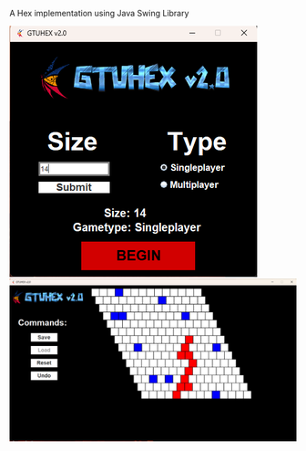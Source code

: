 A Hex implementation using Java Swing Library

![Game Screenshot 1](https://raw.githubusercontent.com/hsynsarsilmaz/GtuHex-v2.0/main/Picture/ss1.png)
![Game Screenshot 2](https://raw.githubusercontent.com/hsynsarsilmaz/GtuHex-v2.0/main/Picture/ss2.png)
